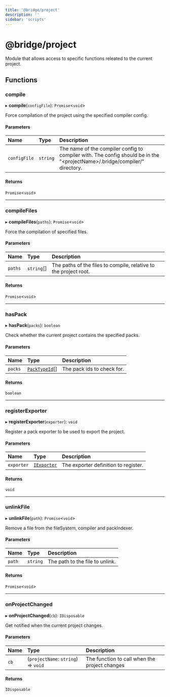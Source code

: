 ```yaml
---
title: '@bridge/project'
description: ''
sidebar: 'scripts'
---
```


# @bridge/project

Module that allows access to specific functions releated to the current project.

## Functions

### compile

▸ **compile**(`configFile`): `Promise`<`void`\>

Force compilation of the project using the specified compiler config.

#### Parameters

| Name         | Type     | Description                                                                                                                  |
| :----------- | :------- | :--------------------------------------------------------------------------------------------------------------------------- |
| `configFile` | `string` | The name of the compiler config to compiler with. The config should be in the "\<projectName\>/.bridge/compiler/" directory. |

#### Returns

`Promise`<`void`\>

---

### compileFiles

▸ **compileFiles**(`paths`): `Promise`<`void`\>

Force the compilation of specified files.

#### Parameters

| Name    | Type       | Description                                                      |
| :------ | :--------- | :--------------------------------------------------------------- |
| `paths` | `string`[] | The paths of the files to compile, relative to the project root. |

#### Returns

`Promise`<`void`\>

---

### hasPack

▸ **hasPack**(`packs`): `boolean`

Check whether the current project contains the specified packs.

#### Parameters

| Name    | Type                                      | Description                |
| :------ | :---------------------------------------- | :------------------------- |
| `packs` | [`PackTypeId`](../README.md#packtypeid)[] | The pack ids to check for. |

#### Returns

`boolean`

---

### registerExporter

▸ **registerExporter**(`exporter`): `void`

Register a pack exporter to be used to export the project.

#### Parameters

| Name       | Type                                      | Description                          |
| :--------- | :---------------------------------------- | :----------------------------------- |
| `exporter` | [`IExporter`](../interfaces/iexporter.md) | The exporter definition to register. |

#### Returns

`void`

---

### unlinkFile

▸ **unlinkFile**(`path`): `Promise`<`void`\>

Remove a file from the fileSystem, compiler and packIndexer.

#### Parameters

| Name   | Type     | Description                     |
| :----- | :------- | :------------------------------ |
| `path` | `string` | The path to the file to unlink. |

#### Returns

`Promise`<`void`\>

---

### onProjectChanged

▸ **onProjectChanged**(`cb`): `IDisposable`

Get notified when the current project changes.

#### Parameters

| Name | Type                                | Description                                   |
| :--- | :---------------------------------- | :-------------------------------------------- |
| `cb` | (`projectName`: `string`) => `void` | The function to call when the project changes |

#### Returns

`IDisposable`
